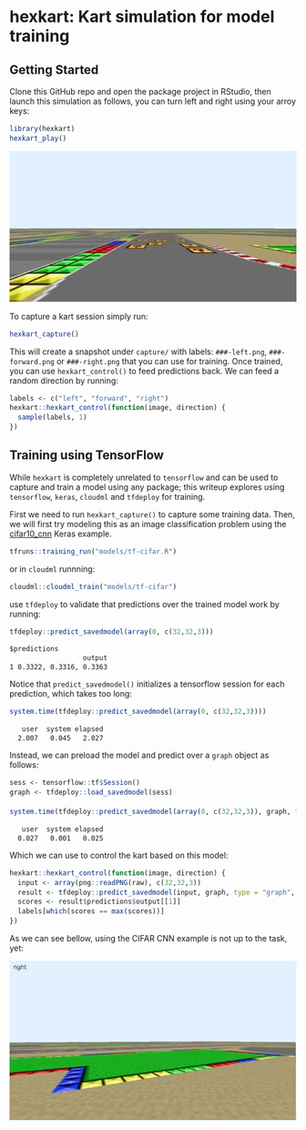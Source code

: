 hexkart: Kart simulation for model training
================

Getting Started
---------------

Clone this GitHub repo and open the package project in RStudio, then launch this simulation as follows, you can turn left and right using your arroy keys:

``` r
library(hexkart)
hexkart_play()
```

![](tools/README/kart-demo.gif)

To capture a kart session simply run:

``` r
hexkart_capture()
```

This will create a snapshot under `capture/` with labels: `###-left.png`, `###-forward.png` or `###-right.png` that you can use for training. Once trained, you can use `hexkart_control()` to feed predictions back. We can feed a random direction by running:

``` r
labels <- c("left", "forward", "right")
hexkart::hexkart_control(function(image, direction) {
  sample(labels, 1)
})
```

Training using TensorFlow
-------------------------

While `hexkart` is completely unrelated to `tensorflow` and can be used to capture and train a model using any package; this writeup explores using `tensorflow`, `keras`, `cloudml` and `tfdeploy` for training.

First we need to run `hexkart_capture()` to capture some training data. Then, we will first try modeling this as an image classification problem using the [cifar10\_cnn](https://tensorflow.rstudio.com/keras/articles/examples/cifar10_cnn.html) Keras example.

``` r
tfruns::training_run("models/tf-cifar.R")
```

or in `cloudml` runnning:

``` r
cloudml::cloudml_train("models/tf-cifar")
```

use `tfdeploy` to validate that predictions over the trained model work by running:

``` r
tfdeploy::predict_savedmodel(array(0, c(32,32,3)))
```

    $predictions
                      output
    1 0.3322, 0.3316, 0.3363

Notice that `predict_savedmodel()` initializes a tensorflow session for each prediction, which takes too long:

``` r
system.time(tfdeploy::predict_savedmodel(array(0, c(32,32,3))))
```

       user  system elapsed 
      2.007   0.045   2.027 

Instead, we can preload the model and predict over a `graph` object as follows:

``` r
sess <- tensorflow::tf$Session()
graph <- tfdeploy::load_savedmodel(sess)

system.time(tfdeploy::predict_savedmodel(array(0, c(32,32,3)), graph, type = "graph", sess = sess))
```

       user  system elapsed 
      0.027   0.001   0.025

Which we can use to control the kart based on this model:

``` r
hexkart::hexkart_control(function(image, direction) {
  input <- array(png::readPNG(raw), c(32,32,3))
  result <- tfdeploy::predict_savedmodel(input, graph, type = "graph", sess = sess)
  scores <- result$predictions$output[[1]]
  labels[which(scores == max(scores))]
})
```

As we can see bellow, using the CIFAR CNN example is not up to the task, yet:

![](tools/README/kart-trained.gif)
